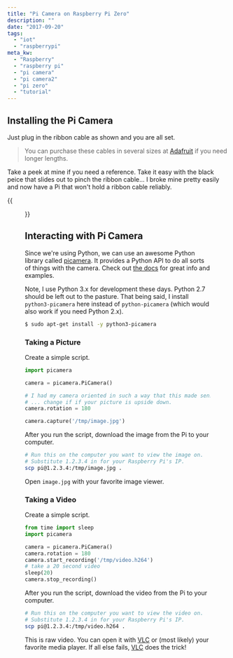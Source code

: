 ```yaml
---
title: "Pi Camera on Raspberry Pi Zero"
description: ""
date: "2017-09-20"
tags:
  - "iot"
  - "raspberrypi"
meta_kw:
  - "Raspberry"
  - "raspberry pi"
  - "pi camera"
  - "pi camera2"
  - "pi zero"
  - "tutorial"
---
```


## Installing the Pi Camera

Just plug in the ribbon cable as shown and you are all set.

> You can purchase these cables in several sizes at
> [Adafruit](https://www.adafruit.com/?q=camera%20flex%20cable) if you need longer lengths.

Take a peek at mine if you need a reference. Take it easy with the black peice that slides out to
pinch the ribbon cable... I broke mine pretty easily and now have a Pi that won't hold a ribbon
cable reliably.

{{<figure src="/imgs/pi0_camera_installed.jpg" alt="Pi Camera 2 installed" title="Pi Camera 2 Installed">}}

## Interacting with Pi Camera

Since we're using Python, we can use an awesome Python library called
[picamera](https://picamera.readthedocs.io). It provides a Python API to do all sorts of things
with the camera. Check out [the docs](https://picamera.readthedocs.io) for great info and examples.

Note, I use Python 3.x for development these days. Python 2.7 should be left out to the pasture.
That being said, I install `python3-picamera` here instead of `python-picamera` (which would also
work if you need Python 2.x).

```bash
$ sudo apt-get install -y python3-picamera
```

### Taking a Picture

Create a simple script.

```python
import picamera

camera = picamera.PiCamera()

# I had my camera oriented in such a way that this made sense.
# ... change if if your picture is upside down.
camera.rotation = 180

camera.capture('/tmp/image.jpg')
```

After you run the script, download the image from the Pi to your computer.

```bash
# Run this on the computer you want to view the image on.
# Substitute 1.2.3.4 in for your Raspberry Pi's IP.
scp pi@1.2.3.4:/tmp/image.jpg .
```

Open `image.jpg` with your favorite image viewer.

### Taking a Video

Create a simple script.

```python
from time import sleep
import picamera

camera = picamera.PiCamera()
camera.rotation = 180
camera.start_recording('/tmp/video.h264')
# take a 20 second video
sleep(20)
camera.stop_recording()
```

After you run the script, download the video from the Pi to your computer.

```bash
# Run this on the computer you want to view the video on.
# Substitute 1.2.3.4 in for your Raspberry Pi's IP.
scp pi@1.2.3.4:/tmp/video.h264 .
```

This is raw video. You can open it with [VLC](http://www.videolan.org/vlc/) or (most likely) your
favorite media player. If all else fails, [VLC](http://www.videolan.org/vlc/) does the trick!
